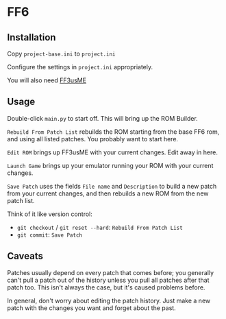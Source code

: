 # FF6

## Installation

Copy `project-base.ini` to `project.ini`

Configure the settings in `project.ini` appropriately.

You will also need [FF3usME](http://www.angelfire.com/pq/jumparound/)

## Usage

Double-click `main.py` to start off.  This will bring up the ROM Builder.

`Rebuild From Patch List` rebuilds the ROM starting from the base FF6 rom, and
using all listed patches.  You probably want to start here.

`Edit ROM` brings up FF3usME with your current changes.  Edit away in here.

`Launch Game` brings up your emulator running your ROM with your current
changes.

`Save Patch` uses the fields `File name` and `Description` to build a new patch
from your current changes, and then rebuilds a new ROM from the new patch list.

Think of it like version control:

- `git checkout` / `git reset --hard`: `Rebuild From Patch List`
- `git commit`: `Save Patch`

## Caveats

Patches usually depend on every patch that comes before; you generally can't
pull a patch out of the history unless you pull all patches after that patch
too.  This isn't always the case, but it's caused problems before.

In general, don't worry about editing the patch history.  Just make a new patch with the changes you want and forget about the past.
